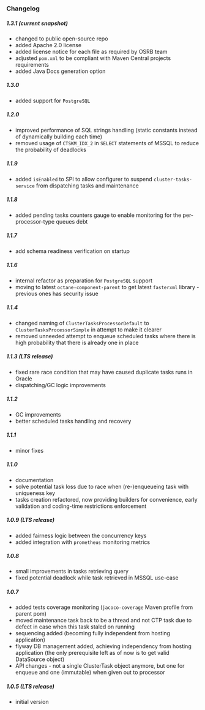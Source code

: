 ### Changelog

##### 1.3.1 (current snapshot)
- changed to public open-source repo
- added Apache 2.0 license
- added license notice for each file as required by OSRB team
- adjusted `pom.xml` to be compliant with Maven Central projects requirements
- added Java Docs generation option

##### 1.3.0
- added support for `PostgreSQL`

##### 1.2.0
- improved performance of SQL strings handling (static constants instead of dynamically building each time)
- removed usage of `CTSKM_IDX_2` in `SELECT` statements of MSSQL to reduce the probability of deadlocks

##### 1.1.9
- added `isEnabled` to SPI to allow configurer to suspend `cluster-tasks-service` from dispatching tasks and maintenance

##### 1.1.8
- added pending tasks counters gauge to enable monitoring for the per-processor-type queues debt

##### 1.1.7
- add schema readiness verification on startup

##### 1.1.6
- internal refactor as preparation for `PostgreSQL` support
- moving to latest `octane-component-parent` to get latest `fasterxml` library - previous ones has security issue 

##### 1.1.4
- changed naming of `ClusterTasksProcessorDefault` to `ClusterTasksProcessorSimple` in attempt to make it clearer
- removed unneeded attempt to enqueue scheduled tasks where there is high probability that there is already one in place

##### 1.1.3 (LTS release)
- fixed rare race condition that may have caused duplicate tasks runs in Oracle
- dispatching/GC logic improvements

##### 1.1.2
- GC improvements
- better scheduled tasks handling and recovery

##### 1.1.1
- minor fixes

##### 1.1.0
- documentation
- solve potential task loss due to race when (re-)enqueueing task with uniqueness key
- tasks creation refactored, now providing builders for convenience, early validation and coding-time restrictions enforcement

##### 1.0.9 (LTS release)
- added fairness logic between the concurrency keys
- added integration with `prometheus` monitoring metrics

##### 1.0.8
- small improvements in tasks retrieving query
- fixed potential deadlock while task retrieved in MSSQL use-case

##### 1.0.7
- added tests coverage monitoring (`jacoco-coverage` Maven profile from parent pom)
- moved maintenance task back to be a thread and not CTP task due to defect in case when this task staled on running
- sequencing added (becoming fully independent from hosting application)
- flyway DB management added, achieving independency from hosting application (the only prerequisite left as of now is to get valid DataSource object)
- API changes - not a single ClusterTask object anymore, but one for enqueue and one (immutable) when given out to processor 

##### 1.0.5 (LTS release)
- initial version
